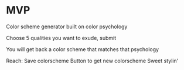 # MVP

Color scheme generator built on color psychology

Choose 5 qualities you want to exude, submit

You will get back a color scheme that matches that psychology

Reach:
  Save colorscheme
  Button to get new colorscheme
  Sweet stylin'
